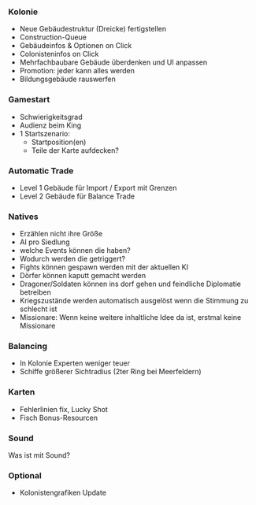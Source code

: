 ### Kolonie
- Neue Gebäudestruktur (Dreicke) fertigstellen
- Construction-Queue
- Gebäudeinfos & Optionen on Click
- Colonisteninfos on Click
- Mehrfachbaubare Gebäude überdenken und UI anpassen
- Promotion: jeder kann alles werden
- Bildungsgebäude rauswerfen
### Gamestart
- Schwierigkeitsgrad
- Audienz beim King
- 1 Startszenario:
    - Startposition(en)
    - Teile der Karte aufdecken?
### Automatic Trade
- Level 1 Gebäude für Import / Export mit Grenzen
- Level 2 Gebäude für Balance Trade
### Natives
- Erzählen nicht ihre Größe
- AI pro Siedlung
- welche Events können die haben?
- Wodurch werden die getriggert?
- Fights können gespawn werden mit der aktuellen KI
- Dörfer können kaputt gemacht werden
- Dragoner/Soldaten können ins dorf gehen und feindliche Diplomatie betreiben
- Kriegszustände werden automatisch ausgelöst wenn die Stimmung zu schlecht ist
- Missionare: Wenn keine weitere inhaltliche Idee da ist, erstmal keine Missionare
### Balancing
- In Kolonie Experten weniger teuer
- Schiffe größerer Sichtradius (2ter Ring bei Meerfeldern)
### Karten
- Fehlerlinien fix, Lucky Shot
- Fisch Bonus-Resourcen
### Sound
Was ist mit Sound?

### Optional
- Kolonistengrafiken Update